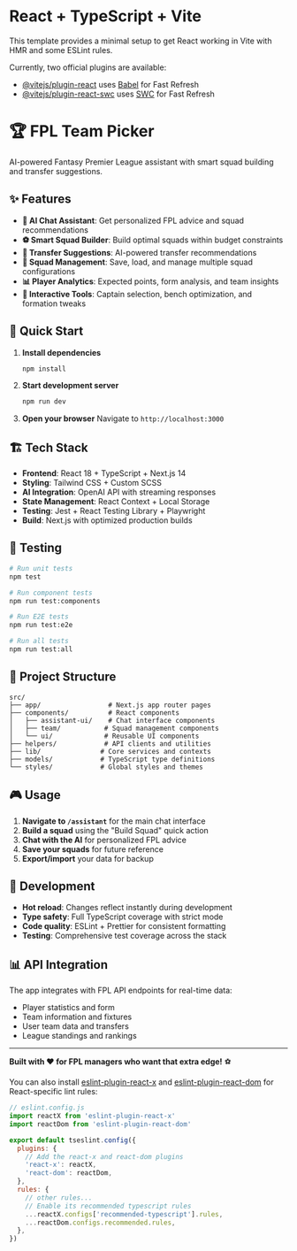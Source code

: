 # React + TypeScript + Vite

This template provides a minimal setup to get React working in Vite with HMR and some ESLint rules.

Currently, two official plugins are available:

- [@vitejs/plugin-react](https://github.com/vitejs/vite-plugin-react/blob/main/packages/plugin-react/README.md) uses [Babel](https://babeljs.io/) for Fast Refresh
- [@vitejs/plugin-react-swc](https://github.com/vitejs/vite-plugin-react-swc) uses [SWC](https://swc.rs/) for Fast Refresh

# 🏆 FPL Team Picker

AI-powered Fantasy Premier League assistant with smart squad building and transfer suggestions.

## ✨ Features

- **🤖 AI Chat Assistant**: Get personalized FPL advice and squad recommendations
- **⚽ Smart Squad Builder**: Build optimal squads within budget constraints
- **🔄 Transfer Suggestions**: AI-powered transfer recommendations
- **💾 Squad Management**: Save, load, and manage multiple squad configurations
- **📊 Player Analytics**: Expected points, form analysis, and team insights
- **🎯 Interactive Tools**: Captain selection, bench optimization, and formation tweaks

## 🚀 Quick Start

1. **Install dependencies**
   ```bash
   npm install
   ```

2. **Start development server**
   ```bash
   npm run dev
   ```

3. **Open your browser**
   Navigate to `http://localhost:3000`

## 🏗️ Tech Stack

- **Frontend**: React 18 + TypeScript + Next.js 14
- **Styling**: Tailwind CSS + Custom SCSS
- **AI Integration**: OpenAI API with streaming responses
- **State Management**: React Context + Local Storage
- **Testing**: Jest + React Testing Library + Playwright
- **Build**: Next.js with optimized production builds

## 🧪 Testing

```bash
# Run unit tests
npm test

# Run component tests
npm run test:components

# Run E2E tests
npm run test:e2e

# Run all tests
npm run test:all
```

## 📁 Project Structure

```
src/
├── app/                 # Next.js app router pages
├── components/          # React components
│   ├── assistant-ui/    # Chat interface components
│   ├── team/           # Squad management components
│   └── ui/             # Reusable UI components
├── helpers/            # API clients and utilities
├── lib/               # Core services and contexts
├── models/            # TypeScript type definitions
└── styles/            # Global styles and themes
```

## 🎮 Usage

1. **Navigate to `/assistant`** for the main chat interface
2. **Build a squad** using the "Build Squad" quick action
3. **Chat with the AI** for personalized FPL advice
4. **Save your squads** for future reference
5. **Export/import** your data for backup

## 🔧 Development

- **Hot reload**: Changes reflect instantly during development
- **Type safety**: Full TypeScript coverage with strict mode
- **Code quality**: ESLint + Prettier for consistent formatting
- **Testing**: Comprehensive test coverage across the stack

## 📊 API Integration

The app integrates with FPL API endpoints for real-time data:
- Player statistics and form
- Team information and fixtures
- User team data and transfers
- League standings and rankings

---

**Built with ❤️ for FPL managers who want that extra edge!** ⚽️

You can also install [eslint-plugin-react-x](https://github.com/Rel1cx/eslint-react/tree/main/packages/plugins/eslint-plugin-react-x) and [eslint-plugin-react-dom](https://github.com/Rel1cx/eslint-react/tree/main/packages/plugins/eslint-plugin-react-dom) for React-specific lint rules:

```js
// eslint.config.js
import reactX from 'eslint-plugin-react-x'
import reactDom from 'eslint-plugin-react-dom'

export default tseslint.config({
  plugins: {
    // Add the react-x and react-dom plugins
    'react-x': reactX,
    'react-dom': reactDom,
  },
  rules: {
    // other rules...
    // Enable its recommended typescript rules
    ...reactX.configs['recommended-typescript'].rules,
    ...reactDom.configs.recommended.rules,
  },
})
```
